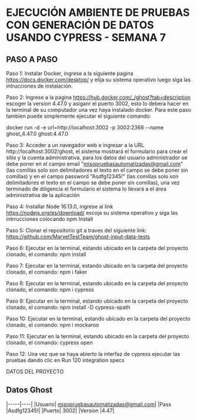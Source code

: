 # EJECUCIÓN AMBIENTE DE PRUEBAS CON GENERACIÓN DE DATOS USANDO CYPRESS - SEMANA 7

## PASO A PASO
Paso 1: Instalar Docker, ingrese a la siguiente pagina https://docs.docker.com/desktop/ y elija su sistema operativo luego siga las intrucciones de instalación. 

Paso 2: Ingrese a la pagina https://hub.docker.com/_/ghost?tab=description escoger la version 4.47.0 y asiganr el puerto 3002, esto lo debera hacer en la terminal de su computador una vez haya instalado docker. Para este paso tambien puede simplemente ejecutar el siguiente comando:

docker run -d -e url=http://localhost:3002 -p 3002:2368 --name ghost_4.47.0 ghost:4.47.0

Paso 3: Acceder a un navegador web e ingresar a la URL http://localhost:3002/ghost, el sistema mostrará el formulario para crear el sitio y la cuenta administrativa, para los datos del usuario administrador se debe poner en el campo email "misopruebasautomatizadas@gmail.com" (las comillas solo son delimitadores el texto en el campo se debe poner sin comillas) y en el campo password "Asdfg12345!" (las comillas solo son delimitadores el texto en el campo se debe poner sin comillas), una vez terminado de diligencia el formulario el sistema lo llevará a el área administrativa de la aplicación

Paso 4: Installar Node 16.13.0, ingrese al link https://nodejs.org/es/download/  escoja su sistema operativo y siga las intrrucciones colocando npm Install

Paso 5: Clonar el repositorio git a traves del siguiente link: https://github.com/MarvelTestTeam/ghost-input-data-tests

Paso 6: Ejecutar en la terminal, estando ubicado en la carpeta del proyecto clonado, el comando: npm install

Paso 7: Ejecutar en la terminal, estando ubicado en la carpeta del proyecto clonado, el comando: npm i faker

Paso 8: Ejecutar en la terminal, estando ubicado en la carpeta del proyecto clonado, el comando: npm i cypress

Paso 9: Ejecutar en la terminal, estando ubicado en la carpeta del proyecto clonado, el comando: npm install -D cypress-xpath

Paso 10: Ejecutar en la terminal, estando ubicado en la carpeta del proyecto clonado, el comando: npm i mockaroo

Paso 11: Ejecutar en la terminal, estando ubicado en la carpeta del proyecto clonado, el comando: cypress open

Paso 12: Una vez que se haya abierto la interfaz de cypress ejecutar las pruebas dando clic en Run 120 integration specs

DATOS DEL PROYECTO

## Datos Ghost

|-----|----|
|Usuario|	misopruebasautomatizadas@gmail.com|
|Pass	|Asdfg12345!|
|Puerto|	3002|
|Version	|4.47|







